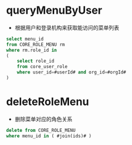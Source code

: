 queryMenuByUser
===

* 根据用户和登录机构来获取能访问的菜单列表

```sql
select menu_id 
from CORE_ROLE_MENU rm 
where rm.role_id in 
(
    select role_id 
    from core_user_role 
    where user_id=#userId# and org_id=#orgId#
)
```

	
deleteRoleMenu
===

* 删除菜单对应的角色关系

```sql
delete from CORE_ROLE_MENU 
where menu_id in ( #join(ids)# )
```
